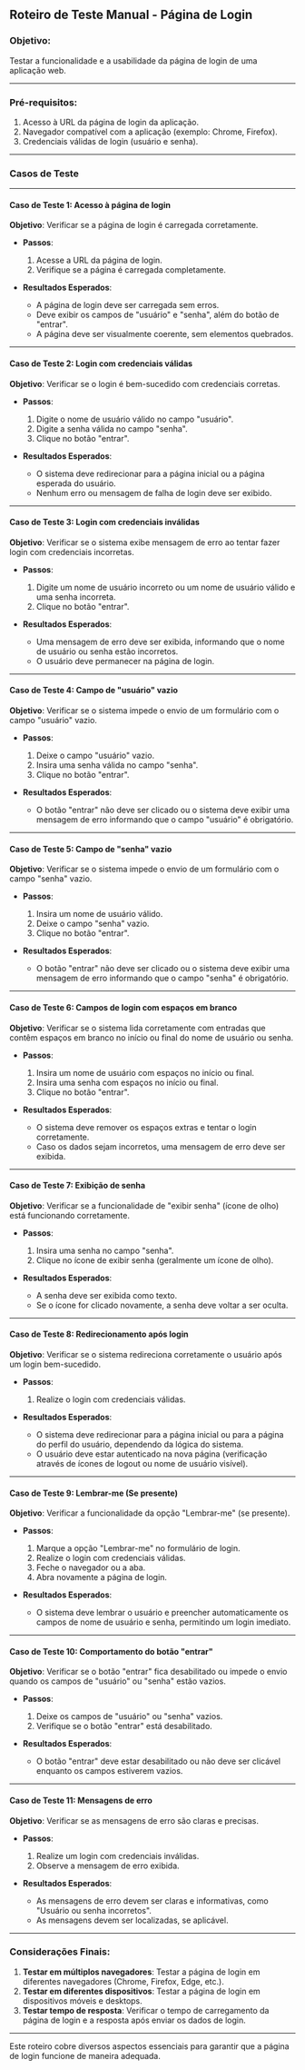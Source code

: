 ## **Roteiro de Teste Manual - Página de Login**

### **Objetivo**: 
Testar a funcionalidade e a usabilidade da página de login de uma aplicação web.

---

### **Pré-requisitos**:
1. Acesso à URL da página de login da aplicação.
2. Navegador compatível com a aplicação (exemplo: Chrome, Firefox).
3. Credenciais válidas de login (usuário e senha).

---

### **Casos de Teste**

---

#### **Caso de Teste 1: Acesso à página de login**
**Objetivo**: Verificar se a página de login é carregada corretamente.

- **Passos**:
  1. Acesse a URL da página de login.
  2. Verifique se a página é carregada completamente.
  
- **Resultados Esperados**:
  - A página de login deve ser carregada sem erros.
  - Deve exibir os campos de "usuário" e "senha", além do botão de "entrar".
  - A página deve ser visualmente coerente, sem elementos quebrados.

---

#### **Caso de Teste 2: Login com credenciais válidas**
**Objetivo**: Verificar se o login é bem-sucedido com credenciais corretas.

- **Passos**:
  1. Digite o nome de usuário válido no campo "usuário".
  2. Digite a senha válida no campo "senha".
  3. Clique no botão "entrar".
  
- **Resultados Esperados**:
  - O sistema deve redirecionar para a página inicial ou a página esperada do usuário.
  - Nenhum erro ou mensagem de falha de login deve ser exibido.

---

#### **Caso de Teste 3: Login com credenciais inválidas**
**Objetivo**: Verificar se o sistema exibe mensagem de erro ao tentar fazer login com credenciais incorretas.

- **Passos**:
  1. Digite um nome de usuário incorreto ou um nome de usuário válido e uma senha incorreta.
  2. Clique no botão "entrar".
  
- **Resultados Esperados**:
  - Uma mensagem de erro deve ser exibida, informando que o nome de usuário ou senha estão incorretos.
  - O usuário deve permanecer na página de login.

---

#### **Caso de Teste 4: Campo de "usuário" vazio**
**Objetivo**: Verificar se o sistema impede o envio de um formulário com o campo "usuário" vazio.

- **Passos**:
  1. Deixe o campo "usuário" vazio.
  2. Insira uma senha válida no campo "senha".
  3. Clique no botão "entrar".
  
- **Resultados Esperados**:
  - O botão "entrar" não deve ser clicado ou o sistema deve exibir uma mensagem de erro informando que o campo "usuário" é obrigatório.

---

#### **Caso de Teste 5: Campo de "senha" vazio**
**Objetivo**: Verificar se o sistema impede o envio de um formulário com o campo "senha" vazio.

- **Passos**:
  1. Insira um nome de usuário válido.
  2. Deixe o campo "senha" vazio.
  3. Clique no botão "entrar".
  
- **Resultados Esperados**:
  - O botão "entrar" não deve ser clicado ou o sistema deve exibir uma mensagem de erro informando que o campo "senha" é obrigatório.

---

#### **Caso de Teste 6: Campos de login com espaços em branco**
**Objetivo**: Verificar se o sistema lida corretamente com entradas que contêm espaços em branco no início ou final do nome de usuário ou senha.

- **Passos**:
  1. Insira um nome de usuário com espaços no início ou final.
  2. Insira uma senha com espaços no início ou final.
  3. Clique no botão "entrar".
  
- **Resultados Esperados**:
  - O sistema deve remover os espaços extras e tentar o login corretamente.
  - Caso os dados sejam incorretos, uma mensagem de erro deve ser exibida.

---

#### **Caso de Teste 7: Exibição de senha**
**Objetivo**: Verificar se a funcionalidade de "exibir senha" (ícone de olho) está funcionando corretamente.

- **Passos**:
  1. Insira uma senha no campo "senha".
  2. Clique no ícone de exibir senha (geralmente um ícone de olho).
  
- **Resultados Esperados**:
  - A senha deve ser exibida como texto.
  - Se o ícone for clicado novamente, a senha deve voltar a ser oculta.

---

#### **Caso de Teste 8: Redirecionamento após login**
**Objetivo**: Verificar se o sistema redireciona corretamente o usuário após um login bem-sucedido.

- **Passos**:
  1. Realize o login com credenciais válidas.
  
- **Resultados Esperados**:
  - O sistema deve redirecionar para a página inicial ou para a página do perfil do usuário, dependendo da lógica do sistema.
  - O usuário deve estar autenticado na nova página (verificação através de ícones de logout ou nome de usuário visível).

---

#### **Caso de Teste 9: Lembrar-me (Se presente)**
**Objetivo**: Verificar a funcionalidade da opção "Lembrar-me" (se presente).

- **Passos**:
  1. Marque a opção "Lembrar-me" no formulário de login.
  2. Realize o login com credenciais válidas.
  3. Feche o navegador ou a aba.
  4. Abra novamente a página de login.
  
- **Resultados Esperados**:
  - O sistema deve lembrar o usuário e preencher automaticamente os campos de nome de usuário e senha, permitindo um login imediato.

---

#### **Caso de Teste 10: Comportamento do botão "entrar"**
**Objetivo**: Verificar se o botão "entrar" fica desabilitado ou impede o envio quando os campos de "usuário" ou "senha" estão vazios.

- **Passos**:
  1. Deixe os campos de "usuário" ou "senha" vazios.
  2. Verifique se o botão "entrar" está desabilitado.
  
- **Resultados Esperados**:
  - O botão "entrar" deve estar desabilitado ou não deve ser clicável enquanto os campos estiverem vazios.

---

#### **Caso de Teste 11: Mensagens de erro**
**Objetivo**: Verificar se as mensagens de erro são claras e precisas.

- **Passos**:
  1. Realize um login com credenciais inválidas.
  2. Observe a mensagem de erro exibida.
  
- **Resultados Esperados**:
  - As mensagens de erro devem ser claras e informativas, como "Usuário ou senha incorretos".
  - As mensagens devem ser localizadas, se aplicável.

---

### **Considerações Finais**:
1. **Testar em múltiplos navegadores**: Testar a página de login em diferentes navegadores (Chrome, Firefox, Edge, etc.).
2. **Testar em diferentes dispositivos**: Testar a página de login em dispositivos móveis e desktops.
3. **Testar tempo de resposta**: Verificar o tempo de carregamento da página de login e a resposta após enviar os dados de login.

---

Este roteiro cobre diversos aspectos essenciais para garantir que a página de login funcione de maneira adequada.